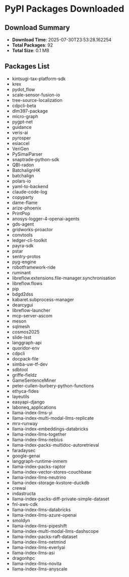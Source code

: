 # PyPI Packages Downloaded

## Download Summary
- **Download Time**: 2025-07-30T23:53:28.162254
- **Total Packages**: 92
- **Total Size**: 0.1 MB

## Packages List
- kintsugi-tax-platform-sdk
- krex
- pydot_flow
- scale-sensor-fusion-io
- tree-source-localization
- cdpcli-beta
- dlm397-package
- micro-graph
- pygpt-net
- guidance
- veris-ai
- pyrosper
- esiaccel
- VeriGen
- PySimaiParser
- snaptrade-python-sdk
- QBI-radon
- BatchalignHK
- batchalign
- polars-io
- yaml-to-backend
- claude-code-log
- copyparty
- dame-flame
- arize-phoenix
- PrintPop
- anosys-logger-4-openai-agents
- gds-agent
- gridworks-proactor
- convtools
- ledger-cli-toolkit
- payra-sdk
- pstar
- sentry-protos
- pyg-engine
- robotframework-ride
- ruminant
- libreflow.extensions.file-manager.synchronisation
- libreflow.flows
- pip
- bdgd2dss
- kabaret.subprocess-manager
- dearcygui
- libreflow-launcher
- mcp-server-ascom
- meson
- sqlmesh
- cosmos2025
- slide-lsst
- langgraph-api
- quoridor-env
- cdpcli
- docpack-file
- simba-uw-tf-dev
- sdbtool
- griffe-fieldz
- GameSentenceMiner
- peter-cullen-burbery-python-functions
- ethyca-fides
- layeutils
- easyapi-django
- laboneq_applications
- llama-index-llms-yi
- llama-index-multi-modal-llms-replicate
- mrx-runway
- llama-index-embeddings-databricks
- llama-index-llms-together
- llama-index-llms-nebius
- llama-index-packs-multidoc-autoretrieval
- faradaysec
- google-genai
- langgraph-runtime-inmem
- llama-index-packs-raptor
- llama-index-vector-stores-couchbase
- llama-index-llms-neutrino
- llama-index-storage-kvstore-duckdb
- crewai
- indastructa
- llama-index-packs-diff-private-simple-dataset
- fnl-aws-cdk
- llama-index-llms-databricks
- llama-index-llms-azure-openai
- smoldyn
- llama-index-llms-pipeshift
- llama-index-multi-modal-llms-dashscope
- llama-index-packs-raft-dataset
- llama-index-llms-netmind
- llama-index-llms-everlyai
- llama-index-llms-asi
- dragonhpc
- llama-index-llms-novita
- llama-index-llms-anyscale
